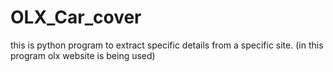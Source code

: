 # OLX_Car_cover
this is python program to extract specific details from a specific site. (in this program olx website is being used)
